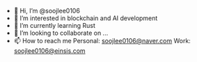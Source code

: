 - 👋 Hi, I’m @soojlee0106
- 👀 I’m interested in blockchain and AI development
- 🌱 I’m currently learning Rust
- 💞️ I’m looking to collaborate on ...
- 📫 How to reach me 
Personal: soojlee0106@naver.com
Work: soojlee0106@einsis.com

<!---
soojlee0106/soojlee0106 is a ✨ special ✨ repository because its `README.md` (this file) appears on your GitHub profile.
You can click the Preview link to take a look at your changes.
--->
